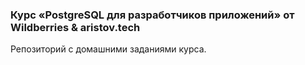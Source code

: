 ### Курс «PostgreSQL для разработчиков приложений» от Wildberries & aristov.tech

Репозиторий с домашними заданиями курса.
